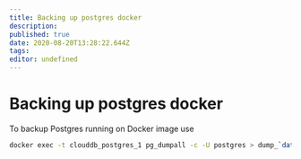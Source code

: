 ```yaml
---
title: Backing up postgres docker
description: 
published: true
date: 2020-08-20T13:28:22.644Z
tags: 
editor: undefined
---
```


# Backing up postgres docker

To backup Postgres running on Docker image use

```bash
docker exec -t clouddb_postgres_1 pg_dumpall -c -U postgres > dump_`date +%d-%m-%Y"_"%H_%M_%S`.sql
```